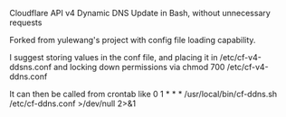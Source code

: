 Cloudflare API v4 Dynamic DNS Update in Bash, without unnecessary requests

Forked from yulewang's project with config file loading capability.

I suggest storing values in the conf file, and placing it in /etc/cf-v4-ddsns.conf and locking down permissions via
chmod 700 /etc/cf-v4-ddns.conf

It can then be called from crontab like
0 1 * * * /usr/local/bin/cf-ddns.sh /etc/cf-ddns.conf >/dev/null 2>&1
